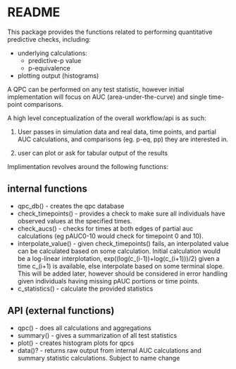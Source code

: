 README
=============

This package provides the functions related to performing quantitative predictive checks, including:

* underlying calculations:
  * predictive-p value
  * p-equivalence
* plotting output (histograms)

A QPC can be performed on any test statistic, however initial implementation will focus on AUC (area-under-the-curve) and single time-point comparisons.

A high level conceptualization of the overall workflow/api is as such:

1. User passes in simulation data and real data, time points, and partial AUC calculations, and comparisons (eg. p-eq, pp) they are interested in. 

2. user can plot or ask for tabular output of the results

Implimentation revolves around the following functions:

## internal functions
* qpc_db() -  creates the qpc database
* check_timepoints() - provides a check to make sure all individuals have observed values at the specified times. 
* check_aucs() - checks for times at both edges of partial auc calculations (eg pAUC0-10 would check for timepoint 0 and 10). 
* interpolate_value() - given check_timepoints() fails, an interpolated value can be calculated based on some calculation. Initial calculation would be a log-linear interplotation, exp((log(c_(i-1))+log(c_(i+1)))/2) given a time c_(i+1) is available, else interpolate based on some terminal slope. This will be added later, however should be considered in error handling given individuals having missing pAUC portions or time points. 
* c_statistics() - calculate the provided statistics

## API (external functions)
* qpc() - does all calculations and aggregations
* summary() - gives a summarization of all test statistics 
* plot() - creates histogram plots for qpcs
* data()? - returns raw output from internal AUC calculations and summary statistic calculations. Subject to name change





